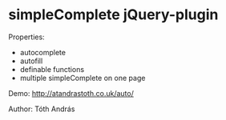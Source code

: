 ﻿simpleComplete jQuery-plugin
==========================

Properties:

- autocomplete
- autofill
- definable functions
- multiple simpleComplete on one page
 
Demo: http://atandrastoth.co.uk/auto/

Author: Tóth András
